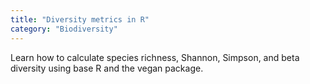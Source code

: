 ```yaml
---
title: "Diversity metrics in R"
category: "Biodiversity"
---
```


Learn how to calculate species richness, Shannon, Simpson, and beta diversity using base R and the vegan package.
